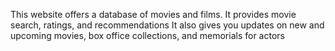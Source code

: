 This website offers a database of movies and films. It provides movie search, ratings, and recommendations It also gives you updates on new and upcoming movies, box office collections, and memorials for actors
